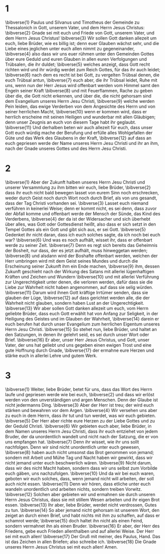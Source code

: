 # 1
\bibverse{1} Paulus und Silvanus und Timotheus der Gemeinde zu Thessalonich in Gott, unserem Vater, und dem Herrn Jesus Christus: \bibverse{2} Gnade sei mit euch und Friede von Gott, unserem Vater, und dem Herrn Jesus Christus! \bibverse{3} Wir sollen Gott danken allezeit um euch, liebe Brüder, wie es billig ist; denn euer Glauben wächst sehr, und die Liebe eines jeglichen unter euch allen nimmt zu gegeneinander, \bibverse{4} also dass wir uns euer rühmen unter den Gemeinden Gottes über eure Geduld und euren Glauben in allen euren Verfolgungen und Trübsalen, die ihr duldet; \bibverse{5} welches anzeigt, dass Gott recht richten wird und ihr würdig werdet zum Reich Gottes, für das ihr auch leidet; \bibverse{6} nach dem es recht ist bei Gott, zu vergelten Trübsal denen, die euch Trübsal antun, \bibverse{7} euch aber, die ihr Trübsal leidet, Ruhe mit uns, wenn nun der Herr Jesus wird offenbart werden vom Himmel samt den Engeln seiner Kraft \bibverse{8} und mit Feuerflammen, Rache zu geben über die, die Gott nicht erkennen, und über die, die nicht gehorsam sind dem Evangelium unseres Herrn Jesu Christi, \bibverse{9} welche werden Pein leiden, das ewige Verderben von dem Angesichte des Herrn und von seiner herrlichen Macht, \bibverse{10} wenn er kommen wird, dass er herrlich erscheine mit seinen Heiligen und wunderbar mit allen Gläubigen; denn unser Zeugnis an euch von diesem Tage habt ihr geglaubt. \bibverse{11} Und derhalben beten wir auch allezeit für euch, dass unser Gott euch würdig mache der Berufung und erfülle alles Wohlgefallen der Güte und das Werk des Glaubens in der Kraft, \bibverse{12} auf dass an euch gepriesen werde der Name unseres Herrn Jesu Christi und ihr an ihm, nach der Gnade unseres Gottes und des Herrn Jesu Christi.
# 2
\bibverse{1} Aber der Zukunft halben unseres Herrn Jesu Christi und unserer Versammlung zu ihm bitten wir euch, liebe Brüder, \bibverse{2} dass ihr euch nicht bald bewegen lasset von eurem Sinn noch erschrecken, weder durch Geist noch durch Wort noch durch Brief, als von uns gesandt, dass der Tag Christi vorhanden sei. \bibverse{3} Lasset euch niemand verführen in keinerlei Weise; denn er kommt nicht, es sei denn, dass zuvor der Abfall komme und offenbart werde der Mensch der Sünde, das Kind des Verderbens, \bibverse{4} der da ist der Widersacher und sich überhebt über alles, was Gott oder Gottesdienst heißt, also dass er sich setzt in den Tempel Gottes als ein Gott und gibt sich aus, er sei Gott. \bibverse{5} Gedenket ihr nicht daran, dass ich euch solches sagte, da ich noch bei euch war? \bibverse{6} Und was es noch aufhält, wisset ihr, dass er offenbart werde zu seiner Zeit. \bibverse{7} Denn es regt sich bereits das Geheimnis der Bosheit, nur dass, der es jetzt aufhält, muss hinweggetan werden; \bibverse{8} und alsdann wird der Boshafte offenbart werden, welchen der Herr umbringen wird mit dem Geist seines Mundes und durch die Erscheinung seiner Zukunft ihm ein Ende machen, \bibverse{9} ihm, dessen Zukunft geschieht nach der Wirkung des Satans mit allerlei lügenhaftigen Kräften und Zeichen und Wundern \bibverse{10} und mit allerlei Verführung zur Ungerechtigkeit unter denen, die verloren werden, dafür dass sie die Liebe zur Wahrheit nicht haben angenommen, auf dass sie selig würden. \bibverse{11} Darum wird ihnen Gott kräftige Irrtümer senden, dass sie glauben der Lüge, \bibverse{12} auf dass gerichtet werden alle, die der Wahrheit nicht glauben, sondern haben Lust an der Ungerechtigkeit. \bibverse{13} Wir aber sollen Gott danken allezeit um euch, vom Herrn geliebte Brüder, dass euch Gott erwählt hat von Anfang zur Seligkeit, in der Heiligung des Geistes und im Glauben der Wahrheit, \bibverse{14} darein er euch berufen hat durch unser Evangelium zum herrlichen Eigentum unseres Herrn Jesu Christi. \bibverse{15} So stehet nun, liebe Brüder, und haltet an den Satzungen, in denen ihr gelehrt seid, es sei durch unser Wort oder Brief. \bibverse{16} Er aber, unser Herr Jesus Christus, und Gott, unser Vater, der uns hat geliebt und uns gegeben einen ewigen Trost und eine gute Hoffnung durch Gnade, \bibverse{17} der ermahne eure Herzen und stärke euch in allerlei Lehre und gutem Werk.
# 3
\bibverse{1} Weiter, liebe Brüder, betet für uns, dass das Wort des Herrn laufe und gepriesen werde wie bei euch, \bibverse{2} und dass wir erlöst werden von den unverständigen und argen Menschen. Denn der Glaube ist nicht jedermanns Ding. \bibverse{3} Aber der Herr ist treu; der wird euch stärken und bewahren vor dem Argen. \bibverse{4} Wir versehen uns aber zu euch in dem Herrn, dass ihr tut und tun werdet, was wir euch gebieten. \bibverse{5} Der Herr aber richte eure Herzen zu der Liebe Gottes und zu der Geduld Christi. \bibverse{6} Wir gebieten euch aber, liebe Brüder, in dem Namen unseres Herrn Jesu Christi, dass ihr euch entziehet von jedem Bruder, der da unordentlich wandelt und nicht nach der Satzung, die er von uns empfangen hat. \bibverse{7} Denn ihr wisset, wie ihr uns sollt nachfolgen. Denn wir sind nicht unordentlich unter euch gewesen, \bibverse{8} haben auch nicht umsonst das Brot genommen von jemand; sondern mit Arbeit und Mühe Tag und Nacht haben wir gewirkt, dass wir nicht jemand unter euch beschwerlich wären. \bibverse{9} Nicht darum, dass wir des nicht Macht haben, sondern dass wir uns selbst zum Vorbilde euch gäben, uns nachzufolgen. \bibverse{10} Und da wir bei euch waren, geboten wir euch solches, dass, wenn jemand nicht will arbeiten, der soll auch nicht essen. \bibverse{11} Denn wir hören, dass etliche unter euch wandeln unordentlich und arbeiten nichts, sondern treiben Vorwitz. \bibverse{12} Solchen aber gebieten wir und ermahnen sie durch unseren Herrn Jesus Christus, dass sie mit stillem Wesen arbeiten und ihr eigen Brot essen. \bibverse{13} Ihr aber, liebe Brüder, werdet nicht verdrossen, Gutes zu tun. \bibverse{14} So aber jemand nicht gehorsam ist unserem Wort, den zeiget an durch einen Brief, und habt nichts mit ihm zu schaffen, auf dass er schamrot werde; \bibverse{15} doch haltet ihn nicht als einen Feind, sondern vermahnet ihn als einen Bruder. \bibverse{16} Er aber, der Herr des Friedens, gebe euch Frieden allenthalben und auf allerlei Weise. Der Herr sei mit euch allen! \bibverse{17} Der Gruß mit meiner, des Paulus, Hand. Das ist das Zeichen in allen Briefen; also schreibe ich. \bibverse{18} Die Gnade unseres Herrn Jesus Christus sei mit euch allen! Amen.